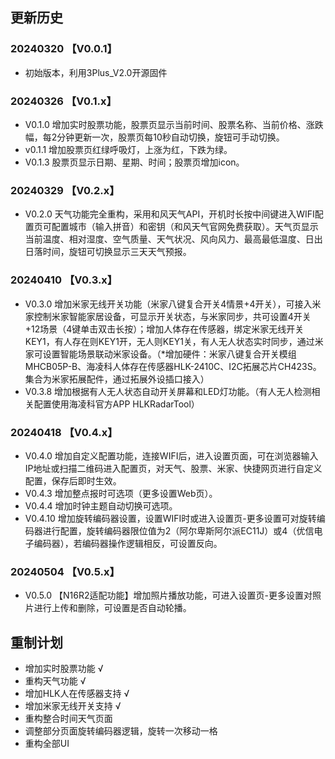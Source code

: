 
## 更新历史

### 20240320 【V0.0.1】

- 初始版本，利用3Plus_V2.0开源固件

### 20240326 【V0.1.x】

- V0.1.0 增加实时股票功能，股票页显示当前时间、股票名称、当前价格、涨跌幅，每2分钟更新一次，股票页每10秒自动切换，旋钮可手动切换。
- v0.1.1 增加股票页红绿呼吸灯，上涨为红，下跌为绿。
- V0.1.3 股票页显示日期、星期、时间；股票页增加icon。

### 20240329 【V0.2.x】

- V0.2.0 天气功能完全重构，采用和风天气API，开机时长按中间键进入WIFI配置页可配置城市（输入拼音）和密钥（和风天气官网免费获取）。天气页显示当前温度、相对湿度、空气质量、天气状况、风向风力、最高最低温度、日出日落时间，旋钮可切换显示三天天气预报。

### 20240410 【V0.3.x】

- V0.3.0 增加米家无线开关功能（米家八键复合开关4情景+4开关），可接入米家控制米家智能家居设备，可显示开关状态，与米家同步，共可设置4开关+12场景（4键单击双击长按）；增加人体存在传感器，绑定米家无线开关KEY1，有人存在则KEY1开，无人则KEY1关，有人无人状态实时同步，通过米家可设置智能场景联动米家设备。（*增加硬件：米家八键复合开关模组MHCB05P-B、海凌科人体存在传感器HLK-2410C、I2C拓展芯片CH423S。集合为米家拓展配件，通过拓展外设插口接入）
- V0.3.8 增加根据有人无人状态自动开关屏幕和LED灯功能。（有人无人检测相关配置使用海凌科官方APP HLKRadarTool）

### 20240418 【V0.4.x】

- V0.4.0 增加自定义配置功能，连接WIFI后，进入设置页面，可在浏览器输入IP地址或扫描二维码进入配置页，对天气、股票、米家、快捷网页进行自定义配置，保存后即时生效。
- V0.4.3 增加整点报时可选项（更多设置Web页）。
- V0.4.4 增加时钟主题自动切换可选项。
- V0.4.10 增加旋转编码器设置，设置WIFI时或进入设置页-更多设置可对旋转编码器进行配置，旋转编码器限位值为2（阿尔卑斯阿尔派EC11J）或4（优信电子编码器），若编码器操作逻辑相反，可设置反向。

### 20240504 【V0.5.x】

- V0.5.0 【N16R2适配功能】增加照片播放功能，可进入设置页-更多设置对照片进行上传和删除，可设置是否自动轮播。

## 重制计划

- 增加实时股票功能 √
- 重构天气功能 √
- 增加HLK人在传感器支持 √
- 增加米家无线开关支持 √
- 重构整合时间天气页面
- 调整部分页面旋转编码器逻辑，旋转一次移动一格
- 重构全部UI

